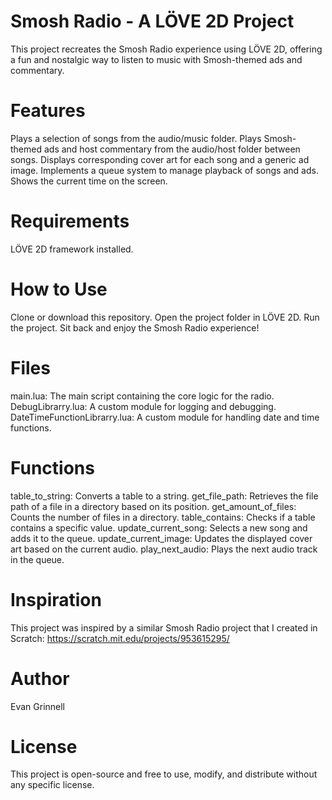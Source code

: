 # Smosh Radio - A LÖVE 2D Project
This project recreates the Smosh Radio experience using LÖVE 2D, offering a fun and nostalgic way to listen to music with Smosh-themed ads and commentary.
# Features
Plays a selection of songs from the audio/music folder.
Plays Smosh-themed ads and host commentary from the audio/host folder between songs.
Displays corresponding cover art for each song and a generic ad image.
Implements a queue system to manage playback of songs and ads.
Shows the current time on the screen.
# Requirements
LÖVE 2D framework installed.
# How to Use
Clone or download this repository.
Open the project folder in LÖVE 2D.
Run the project.
Sit back and enjoy the Smosh Radio experience!
# Files
main.lua: The main script containing the core logic for the radio.
DebugLibrarry.lua: A custom module for logging and debugging.
DateTimeFunctionLibrarry.lua: A custom module for handling date and time functions.
# Functions
table_to_string: Converts a table to a string.
get_file_path: Retrieves the file path of a file in a directory based on its position.
get_amount_of_files: Counts the number of files in a directory.
table_contains: Checks if a table contains a specific value.
update_current_song: Selects a new song and adds it to the queue.
update_current_image: Updates the displayed cover art based on the current audio.
play_next_audio: Plays the next audio track in the queue.
# Inspiration
This project was inspired by a similar Smosh Radio project that I created in Scratch: https://scratch.mit.edu/projects/953615295/
# Author
Evan Grinnell
# License
This project is open-source and free to use, modify, and distribute without any specific license.
